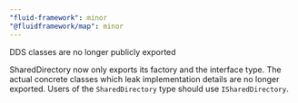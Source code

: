```yaml
---
"fluid-framework": minor
"@fluidframework/map": minor
---
```


DDS classes are no longer publicly exported

SharedDirectory now only exports its factory and the interface type.
The actual concrete classes which leak implementation details are no longer exported.
Users of the `SharedDirectory` type should use `ISharedDirectory`.
